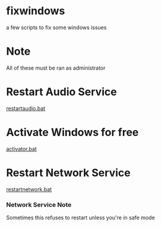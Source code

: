 # fixwindows
a few scripts to fix some windows issues
# Note
All of these must be ran as administrator
# Restart Audio Service 
[restartaudio.bat](https://github.com/ganjamancer/fixwindows/blob/main/restartaudio.bat)
# Activate Windows for free
[activator.bat](https://github.com/ganjamancer/windowsactivator/blob/main/activator.bat)
# Restart Network Service 
[restartnetwork.bat](https://github.com/ganjamancer/fixwindows/blob/main/restartnetwork.bat)
### Network Service Note
Sometimes this refuses to restart unless you're in safe mode
